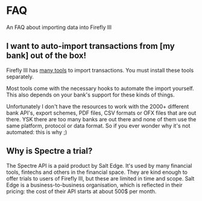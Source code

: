 # FAQ

An FAQ about importing data into Firefly III

## I want to auto-import transactions from \[my bank\] out of the box!

Firefly III has [many tools](introduction.md) to import transactions. You must install these tools separately.

Most tools come with the necessary hooks to automate the import yourself. This also depends on your bank's support for these kinds of things.

Unfortunately I don't have the resources to work with the 2000+ different bank API's, export schemes, PDF files, CSV formats or OFX files that are out there. YSK there are too many banks are out there and none of them use the same platform, protocol or data format. So if you ever wonder why it's not automated: this is why ;)

## Why is Spectre a trial?

The Spectre API is a paid product by Salt Edge. It's used by many financial tools, fintechs and others in the financial space. They are kind enough to offer trials to users of Firefly III, but these are limited in time and scope. Salt Edge is a business-to-business organisation, which is reflected in their pricing: the cost of their API starts at about 500$ per month.

